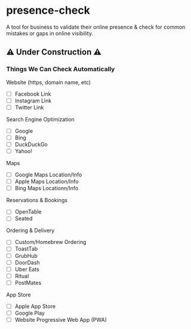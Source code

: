 # presence-check
A tool for business to validate their online presence &amp; check for common mistakes or gaps in online visibility.

## ⚠️ Under Construction ⚠️

### Things We Can Check Automatically

Website (https, domain name, etc)
- [ ] Facebook Link
- [ ] Instagram Link
- [ ] Twitter Link

Search Engine Optimization
- [ ] Google
- [ ] Bing
- [ ] DuckDuckGo
- [ ] Yahoo!

Maps
- [ ] Google Maps Location/Info
- [ ] Apple Maps Location/Info
- [ ] Bing Maps Locationn/Info

Reservations & Bookings
- [ ] OpenTable
- [ ] Seated
 
Ordering & Delivery
- [ ] Custom/Homebrew Ordering
- [ ] ToastTab
- [ ] GrubHub
- [ ] DoorDash
- [ ] Uber Eats
- [ ] Ritual
- [ ] PostMates

App Store
- [ ] Apple App Store
- [ ] Google Play
- [ ] Website Progressive Web App (PWA)
